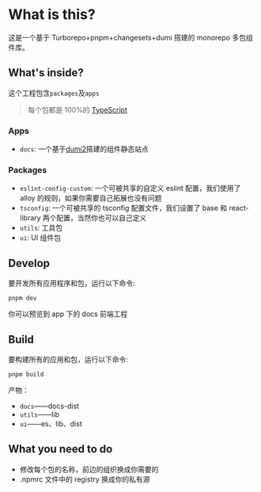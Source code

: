 # What is this?

这是一个基于 Turborepo+pnpm+changesets+dumi 搭建的 monorepo 多包组件库。

## What's inside?

这个工程包含`packages`及`apps`

> 每个包都是 100%的 [TypeScript](https://www.typescriptlang.org/)

### Apps

- `docs`: 一个基于[dumi2](https://d.umijs.org/)搭建的组件静态站点

### Packages

- `eslint-config-custom`: 一个可被共享的自定义 eslint 配置，我们使用了 alloy 的规则，如果你需要自己拓展也没有问题
- `tsconfig`: 一个可被共享的 tsconfig 配置文件，我们设置了 base 和 react-library 两个配置，当然你也可以自己定义
- `utils`: 工具包
- `ui`: UI 组件包

## Develop

要开发所有应用程序和包，运行以下命令:

```
pnpm dev
```

你可以预览到 app 下的 docs 前端工程

## Build

要构建所有的应用和包，运行以下命令:

```
pnpm build
```

产物：

- `docs`——docs-dist
- `utils`——lib
- `ui`——es、lib、dist

## What you need to do

- 修改每个包的名称，前边的组织换成你需要的
- .npmrc 文件中的 registry 换成你的私有源
